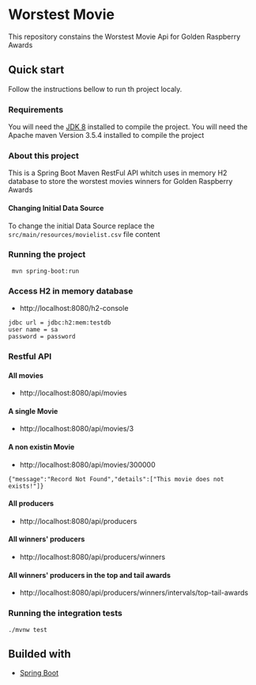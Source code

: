 # Worstest Movie

This repository constains the Worstest Movie Api for Golden Raspberry Awards

## Quick start

Follow the instructions bellow to run th project localy.


### Requirements

You will need the [JDK 8](https://www.oracle.com/technetwork/pt/java/javase/downloads/jdk8-downloads-2133151.html) installed to compile the project.
You will need the Apache maven Version 3.5.4 installed to compile the project 

### About this project

This is a Spring Boot Maven RestFul API whitch uses in memory H2 database to store the worstest movies winners for Golden Raspberry Awards

#### Changing Initial Data Source

To change the initial Data Source replace the `src/main/resources/movielist.csv` file content

### Running the project

```ssh
 mvn spring-boot:run
```

### Access H2 in memory database

-  http://localhost:8080/h2-console

```
jdbc url = jdbc:h2:mem:testdb
user name = sa
password = password
```

### Restful API

#### All movies
 - http://localhost:8080/api/movies

#### A single Movie
- http://localhost:8080/api/movies/3

#### A non existin  Movie
- http://localhost:8080/api/movies/300000
```
{"message":"Record Not Found","details":["This movie does not exists!"]}
```

#### All producers
- http://localhost:8080/api/producers

#### All winners' producers
- http://localhost:8080/api/producers/winners

#### All winners' producers in the top and tail awards
- http://localhost:8080/api/producers/winners/intervals/top-tail-awards

### Running the integration tests

```
./mvnw test
```

## Builded with

* [Spring Boot](http://spring.io/projects/spring-boot)
